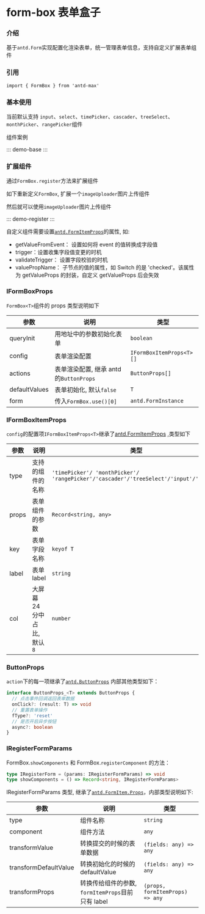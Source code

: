 # form-box 表单盒子

### 介绍

基于`antd.Form`实现配置化渲染表单，统一管理表单信息，支持自定义扩展表单组件

### 引用

```tsx
import { FormBox } from 'antd-max'
```

### 基本使用

当前默认支持 `input`、`select`、`timePicker`、`cascader`、`treeSelect`、`monthPicker`、`rangePicker`组件

组件案例

::: demo-base :::

### 扩展组件

通过`FormBox.register`方法来扩展组件

如下重新定义`FormBox`, 扩展一个`imageUploader`图片上传组件

然后就可以使用`imageUploader`图片上传组件

::: demo-register :::

自定义组件需要设置[`antd.FormItemProps`](https://ant.design/components/form-cn#formitem)的属性, 如:

- getValueFromEvent： 设置如何将 event 的值转换成字段值
- trigger：设置收集字段值变更的时机
- validateTrigger： 设置字段校验的时机
- valuePropName： 子节点的值的属性，如 Switch 的是 'checked'。该属性为 getValueProps 的封装，自定义 getValueProps 后会失效

### IFormBoxProps

`FormBox<T>`组件的 props 类型说明如下

| 参数          | 说明                                    | 类型                     |
| ------------- | --------------------------------------- | ------------------------ |
| queryInit     | 用地址中的参数初始化表单                | `boolean`                |
| config        | 表单渲染配置                            | `IFormBoxItemProps<T>[]` |
| actions       | 表单渲染配置, 继承 antd 的`ButtonProps` | `ButtonProps[]`          |
| defaultValues | 表单初始化, 默认`false`                 | `T`                      |
| form          | 传入`FormBox.use()[0]`                  | `antd.FormInstance`      |

### IFormBoxItemProps

`config`的配置项`IFormBoxItemProps<T>`继承了[antd.FormItemProps](https://ant.design/components/form-cn#formitem) ,类型如下

| 参数  | 说明                        | 类型                                                                                  |
| ----- | --------------------------- | ------------------------------------------------------------------------------------- |
| type  | 支持的组件的名称            | `'timePicker'/ 'monthPicker'/ 'rangePicker'/'cascader'/'treeSelect'/'input'/'select'` |
| props | 表单组件的参数              | `Record<string, any>`                                                                 |
| key   | 表单字段名称                | `keyof T`                                                                             |
| label | 表单 label                  | `string`                                                                              |
| col   | 大屏幕 24 分中占比, 默认`8` | `number`                                                                              |

### ButtonProps

`action`下的每一项继承了[`antd.ButtonProps`](https://ant.design/components/button-cn#api)
内部其他类型如下：

```ts
interface ButtonProps_<T> extends ButtonProps {
  // 点击事件回调返回表单数据
  onClick?: (result: T) => void
  // 重置表单操作
  fType?: 'reset'
  // 是否开启异步按钮
  async?: boolean
}
```

### IRegisterFormParams

FormBox.`showComponents` 和 FormBox.`registerComponent` 的方法：

```ts
type IRegisterForm = (params: IRegisterFormParams) => void
type showComponents = () => Record<string, IRegisterFormParams>
```

IRegisterFormParams 类型, 继承了[`antd.FormItem.Props`](https://ant.design/components/form-cn#formitem)，内部类型说明如下:

| 参数                  | 说明                                              | 类型                            |
| --------------------- | ------------------------------------------------- | ------------------------------- |
| type                  | 组件名称                                          | `string`                        |
| component             | 组件方法                                          | `any`                           |
| transformValue        | 转换提交的时候的表单数据                          | `(fields: any) => any`          |
| transformDefaultValue | 转换初始化的时候的 defaultValue                   | `(fields: any) => any`          |
| transformProps        | 转换传给组件的参数, `formItemProps`目前只有 label | `(props, formItemProps) => any` |
